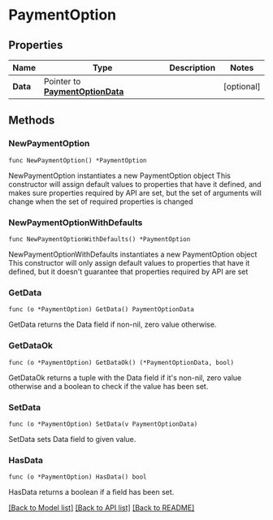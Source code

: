 # PaymentOption

## Properties

Name | Type | Description | Notes
------------ | ------------- | ------------- | -------------
**Data** | Pointer to [**PaymentOptionData**](PaymentOptionData.md) |  | [optional] 

## Methods

### NewPaymentOption

`func NewPaymentOption() *PaymentOption`

NewPaymentOption instantiates a new PaymentOption object
This constructor will assign default values to properties that have it defined,
and makes sure properties required by API are set, but the set of arguments
will change when the set of required properties is changed

### NewPaymentOptionWithDefaults

`func NewPaymentOptionWithDefaults() *PaymentOption`

NewPaymentOptionWithDefaults instantiates a new PaymentOption object
This constructor will only assign default values to properties that have it defined,
but it doesn't guarantee that properties required by API are set

### GetData

`func (o *PaymentOption) GetData() PaymentOptionData`

GetData returns the Data field if non-nil, zero value otherwise.

### GetDataOk

`func (o *PaymentOption) GetDataOk() (*PaymentOptionData, bool)`

GetDataOk returns a tuple with the Data field if it's non-nil, zero value otherwise
and a boolean to check if the value has been set.

### SetData

`func (o *PaymentOption) SetData(v PaymentOptionData)`

SetData sets Data field to given value.

### HasData

`func (o *PaymentOption) HasData() bool`

HasData returns a boolean if a field has been set.


[[Back to Model list]](../README.md#documentation-for-models) [[Back to API list]](../README.md#documentation-for-api-endpoints) [[Back to README]](../README.md)


